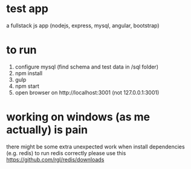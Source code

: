 # test app
a fullstack js app (nodejs, express, mysql, angular, bootstrap)

# to run
1. configure mysql (find schema and test data in /sql folder)
2. npm install
2. gulp
3. npm start
4. open browser on http://localhost:3001 (not 127.0.0.1:3001)

# working on windows (as me actually) is pain
there might be some extra unexpected work when install dependencies (e.g. redis)
to run redis correctly please use this https://github.com/rgl/redis/downloads
